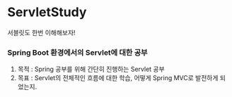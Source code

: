 # ServletStudy
서블릿도 한번 이해해보자!


### Spring Boot 환경에서의 Servlet에 대한 공부 
1. 목적 : Spring 공부를 위해 간단히 진행하는 Servlet 공부 
2. 목표 : Servlet의 전체적인 흐름에 대한 학습, 어떻게 Spring MVC로 발전하게 되었는지.  
